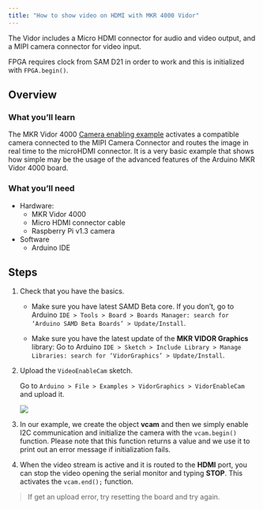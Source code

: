```yaml
---
title: "How to show video on HDMI with MKR 4000 Vidor"
---
```


The Vidor includes a Micro HDMI connector for audio and video output, and a MIPI camera connector for video input.

FPGA requires clock from SAM D21 in order to work and this is initialized with `FPGA.begin()`.

## Overview

### What you’ll learn

The MKR Vidor 4000 [Camera enabling example](https://www.arduino.cc/en/Tutorial/LibraryExamples/VidorEnableCam) activates a compatible camera connected to the MIPI Camera Connector and routes the image in real time to the microHDMI connector. It is a very basic example that shows how simple may be the usage of the advanced features of the Arduino MKR Vidor 4000 board.

### What you’ll need

* Hardware:
  * MKR Vidor 4000
  * Micro HDMI connector cable
  * Raspberry Pi v1.3 camera
* Software
  * Arduino IDE

## Steps

1. Check that you have the basics.

   * Make sure you have latest SAMD Beta core. If you don’t, go to Arduino `IDE > Tools > Board > Boards Manager: search for ‘Arduino SAMD Beta Boards’ > Update/Install`.

   * Make sure you have the latest update of the **MKR VIDOR Graphics** library: Go to Arduino `IDE > Sketch > Include Library > Manage Libraries: search for ‘VidorGraphics’ > Update/Install`.

2. Upload the `VideoEnableCam` sketch.

   Go to `Arduino > File > Examples > VidorGraphics > VidorEnableCam` and upload it.

   ![](img/cam_vidor.png)

3. In our example, we create the object **vcam** and then we simply enable I2C communication and initialize the camera with the `vcam.begin()` function. Please note that this function returns a value and we use it to print out an error message if initialization fails.

4. When the video stream is active and it is routed to the **HDMI** port, you can stop the video opening the serial monitor and typing **STOP**. This activates the `vcam.end();` function.

> If get an upload error, try resetting the board and try again.
